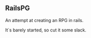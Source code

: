 RailsPG
-------

An attempt at creating an RPG in rails.

It`s barely started, so cut it some slack.

